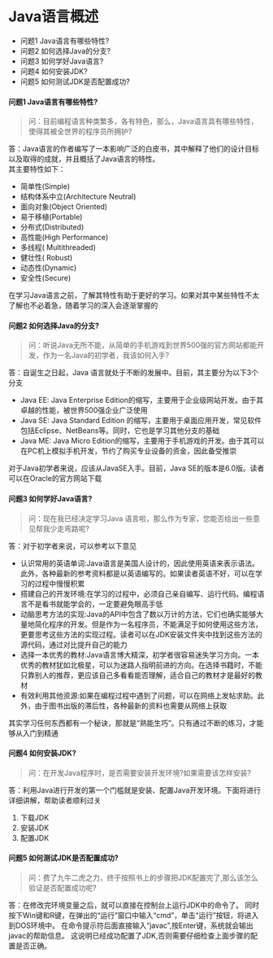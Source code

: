 Java语言概述
========
- 问题1 Java语言有哪些特性?
- 问题2 如何选择Java的分支?
- 问题3 如何学好Java语言?
- 问题4 如何安装JDK?
- 问题5 如何测试JDK是否配置成功?

#### 问题1 Java语言有哪些特性?
> 问：目前编程语言种类繁多，各有特色，那么，Java语言具有哪些特性，使得其被全世界的程序员所拥护?

答：Java语言的作者编写了一本影响广泛的白皮书，其中解释了他们的设计目标以及取得的成就，并且概括了Java语言的特性。  
其主要特性如下：
- 简单性(Simple)
- 结构体系中立(Architecture Neutral)
- 面向对象(Object Oriented)
- 易于移植(Portable)
- 分布式(Distributed)
- 高性能(High Performance)
- 多线程( Multithreaded)
- 健壮性( Robust)
- 动态性(Dynamic) 
- 安全性(Secure)

在学习Java语言之前，了解其特性有助于更好的学习。如果对其中某些特性不太了解也不必着急，随着学习的深入会逐渐掌握的

#### 问题2 如何选择Java的分支?
> 问：听说Java无所不能，从简单的手机游戏到世界500强的官方网站都能开发，作为一名Java的初学者，我该如何入手?

答：自诞生之日起，Java 语言就处于不断的发展中。目前，其主要分为以下3个分支
- Java EE: Java Enterprise Edition的缩写，主要用于企业级网站开发。由于其卓越的性能，被世界500强企业广泛使用
- Java SE: Java Standard Edition 的缩写，主要用于桌面应用开发，常见软件包括Eclipse、NetBeans等。同时，它也是学习其他分支的基础
- Java ME: Java Micro Edition的缩写，主要用于手机游戏的开发。由于其可以在PC机上模拟手机开发，节约了购买专业设备的资金，因此备受推崇

对于Java初学者来说，应该从JavaSE入手。目前，Java SE的版本是6.0版。读者可以在Oracle的官方网站下载

#### 问题3 如何学好Java语言?
> 问：现在我已经决定学习Java 语言啦，那么作为专家，您能否给出一些意 见帮我少走弯路呢?

答：对于初学者来说，可以参考以下意见
- 认识常用的英语单词:Java语言是美国人设计的，因此使用英语来表示语法。此外，各种最新的参考资料都是以英语编写的。如果读者英语不好，可以在学习的过程中慢慢积累
- 搭建自己的开发环境:在学习的过程中，必须自己亲自编写、运行代码。编程语言不是看书就能学会的，一定要避免眼高手低
- 动脑思考方法的实现:Java的API中包含了数以万计的方法，它们也确实能够大量地简化程序的开发。但是作为一名程序员，不能满足于如何使用这些方法，更要思考这些方法的实现过程。读者可以在JDK安装文件夹中找到这些方法的源代码，通过对比提升自己的能力
- 选择一本优秀的教材:Java语言博大精深，初学者很容易迷失学习方向。一本优秀的教材犹如北极星，可以为迷路人指明前进的方向。在选择书籍时，不能只靠别人的推荐，更应该自己多看看能否理解，适合自己的教材才是最好的教材
- 有效利用其他资源:如果在编程过程中遇到了问题，可以在网络上发帖求助。此外，由于图书出版的滞后性，各种最新的资料也需要从网络上获取

其实学习任何东西都有一个秘诀，那就是“熟能生巧”。只有通过不断的练习，才能够从入门到精通

#### 问题4 如何安装JDK?
> 问：在开发Java程序时，是否需要安装开发环境?如果需要该怎样安装?

答：利用Java进行开发的第一个门槛就是安装、配置Java开发环境。下面将进行详细讲解，帮助读者顺利过关

1. 下载JDK
2. 安装JDK 
3. 配置JDK

#### 问题5 如何测试JDK是否配置成功?
> 问：费了九牛二虎之力，终于按照书上的步骤把JDK配置完了,那么该怎么验证是否配置成功呢?

答：在修改完环境变量之后，就可以直接在控制台上运行JDK中的命令了。
同时按下Win键和R键，在弹出的“运行”窗口中输入“cmd”，单击“运行”按钮，将进入到DOS环境中。
在命令提示符后面直接输入“javac”,按Enter键，系统就会输出javac的帮助信息。
这说明已经成功配置了JDK,否则需要仔细检查上面步骤的配置是否正确。













